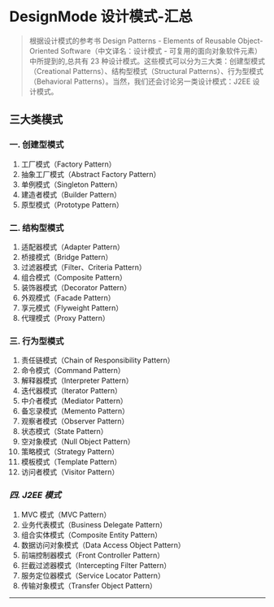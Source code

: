 # DesignMode 设计模式-汇总

> 根据设计模式的参考书 Design Patterns - Elements of Reusable Object-Oriented Software（中文译名：设计模式 - 可复用的面向对象软件元素） 中所提到的,总共有 23 种设计模式。这些模式可以分为三大类：创建型模式（Creational Patterns）、结构型模式（Structural Patterns）、行为型模式（Behavioral Patterns）。当然，我们还会讨论另一类设计模式：J2EE 设计模式。

## 三大类模式
### 一. 创建型模式
  1. 工厂模式（Factory Pattern）
  2. 抽象工厂模式（Abstract Factory Pattern）
  3. 单例模式（Singleton Pattern）   
  4. 建造者模式（Builder Pattern）
  5. 原型模式（Prototype Pattern）
### 二. 结构型模式
  1. 适配器模式（Adapter Pattern）
  2. 桥接模式（Bridge Pattern）
  3. 过滤器模式（Filter、Criteria Pattern）
  4. 组合模式（Composite Pattern）
  5. 装饰器模式（Decorator Pattern）
  6. 外观模式（Facade Pattern）
  7. 享元模式（Flyweight Pattern）
  8. 代理模式（Proxy Pattern）
### 三. 行为型模式
  1. 责任链模式（Chain of Responsibility Pattern）
  2. 命令模式（Command Pattern）
  3. 解释器模式（Interpreter Pattern）
  4. 迭代器模式（Iterator Pattern）
  5. 中介者模式（Mediator Pattern）
  6. 备忘录模式（Memento Pattern）
  7. 观察者模式（Observer Pattern）
  8. 状态模式（State Pattern）
  9. 空对象模式（Null Object Pattern）
  10. 策略模式（Strategy Pattern）
  11. 模板模式（Template Pattern）
  12. 访问者模式（Visitor Pattern）
### *四. J2EE 模式*
  1. MVC 模式（MVC Pattern）
  2. 业务代表模式（Business Delegate Pattern）
  3. 组合实体模式（Composite Entity Pattern）
  4. 数据访问对象模式（Data Access Object Pattern）
  5. 前端控制器模式（Front Controller Pattern）
  6. 拦截过滤器模式（Intercepting Filter Pattern）
  7. 服务定位器模式（Service Locator Pattern）
  8. 传输对象模式（Transfer Object Pattern）
    
---

## 
